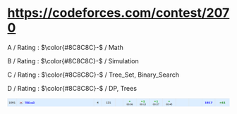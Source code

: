 # https://codeforces.com/contest/2070

A / Rating : $\color{#8C8C8C}-$ / Math

B / Rating : $\color{#8C8C8C}-$ / Simulation

C / Rating : $\color{#8C8C8C}-$ / Tree_Set, Binary_Search

D / Rating : $\color{#8C8C8C}-$ / DP, Trees

![My Image](https://github.com/kss418/Codeforces/blob/main/Images/Edu175.png)
